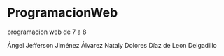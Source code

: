 # ProgramacionWeb
programacion web de 7 a 8


Ángel Jefferson Jiménez Álvarez
Nataly Dolores Díaz de Leon Delgadillo
